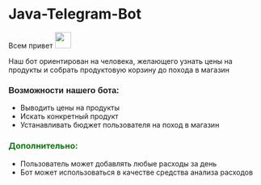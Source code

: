 # Java-Telegram-Bot

<p align="left">Всем привет
<img src="https://github.com/blackcater/blackcater/raw/main/images/Hi.gif" height="32"/>
</p>
<p>Наш бот ориентирован на человека, желающего узнать цены на продукты  и собрать продуктовую корзину до похода в магазин</p>
<h3  align="left" style="font-family:'Arial'">Возможности нашего бота:</h3>
<ul>
    <li>Выводить цены на продукты</li>
    <li>Искать конкретный продукт</li>
    <li>Устанавливать бюджет пользователя на поход в магазин</li>
</ul> 
<h3 style="color:green">Дополнительно: </h3>
<ul>
    <li>Пользователь может добавлять любые расходы за день</li>
    <li>Бот может использоваться в качестве средства анализа расходов</li>
</ul>


